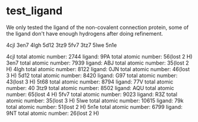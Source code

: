 # test_ligand
We only tested the ligand of the non-covalent connection protein, some of the ligand don't have enough hydrogens after doing refinement.

4cjl 3en7 4lgh 5d12 3tz9 5fv7 3tz7 5lwe 5n1e

4cjl  total atomic number: 2744	  ligand: 9PA	total atomic number: 56(lost 2 H)
3en7	total atomic number: 7939	  ligand: ABJ	total atomic number: 35(lost 2 H)
4lgh	total atomic number: 8122	  ligand: 0JN	total atomic number: 46(lost 3 H)
5d12	total atomic number: 8420	  ligand: G97	total atomic number: 43(lost 3 H)
5t68	total atomic number: 8794	  ligand: 77V	total atomic number: 40
3tz9	total atomic number: 8502	  ligand: AQU	total atomic number: 65(lost 4 H)
5fv7	total atomic number: 9023	  ligand: R3Z	total atomic number: 35(lost 3 H)
5lwe	total atomic number: 10615  ligand: 79k	total atomic number: 51(lost 2 H)
5n1e	total atomic number: 6799	  ligand: 9NT	total atomic number: 26(lost 2 H)
